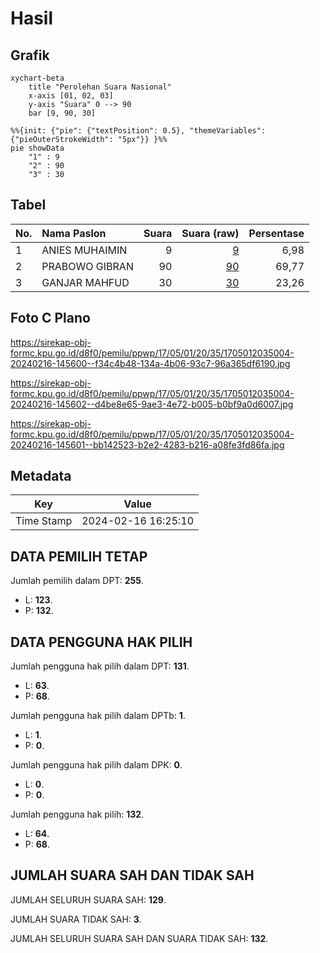 # Hasil

## Grafik

```mermaid
xychart-beta
    title "Perolehan Suara Nasional"
    x-axis [01, 02, 03]
    y-axis "Suara" 0 --> 90
    bar [9, 90, 30]
```

```mermaid
%%{init: {"pie": {"textPosition": 0.5}, "themeVariables": {"pieOuterStrokeWidth": "5px"}} }%%
pie showData
    "1" : 9
    "2" : 90
    "3" : 30
```

## Tabel

| No. | Nama Paslon    | Suara | Suara (raw) | Persentase |
|:--- |:-------------- | -----:| -----------:| ----------:|
| 1   | ANIES MUHAIMIN | 9     | [9][p-1]    | 6,98       |
| 2   | PRABOWO GIBRAN | 90    | [90][p-2]   | 69,77      |
| 3   | GANJAR MAHFUD  | 30    | [30][p-3]   | 23,26      |


[p-1]: https://github.com/gigit-pemilu/pemilu-2024/blob/main/pilpres/hitung-suara/sub/17-bengkulu/sub/05-seluma/sub/01-sukaraja/sub/2035-riak-siabun-i/sub/004-tps/sub/paslon-1.txt
[p-2]: https://github.com/gigit-pemilu/pemilu-2024/blob/main/pilpres/hitung-suara/sub/17-bengkulu/sub/05-seluma/sub/01-sukaraja/sub/2035-riak-siabun-i/sub/004-tps/sub/paslon-2.txt
[p-3]: https://github.com/gigit-pemilu/pemilu-2024/blob/main/pilpres/hitung-suara/sub/17-bengkulu/sub/05-seluma/sub/01-sukaraja/sub/2035-riak-siabun-i/sub/004-tps/sub/paslon-3.txt

## Foto C Plano

https://sirekap-obj-formc.kpu.go.id/d8f0/pemilu/ppwp/17/05/01/20/35/1705012035004-20240216-145600--f34c4b48-134a-4b06-93c7-96a365df6190.jpg

https://sirekap-obj-formc.kpu.go.id/d8f0/pemilu/ppwp/17/05/01/20/35/1705012035004-20240216-145602--d4be8e65-9ae3-4e72-b005-b0bf9a0d6007.jpg

https://sirekap-obj-formc.kpu.go.id/d8f0/pemilu/ppwp/17/05/01/20/35/1705012035004-20240216-145601--bb142523-b2e2-4283-b216-a08fe3fd86fa.jpg


## Metadata

| Key        | Value               |
| ---------- | ------------------- |
| Time Stamp | 2024-02-16 16:25:10 |


## DATA PEMILIH TETAP

Jumlah pemilih dalam DPT: **255**.
 * L: **123**.
 * P: **132**.

## DATA PENGGUNA HAK PILIH

Jumlah pengguna hak pilih dalam DPT: **131**.
 * L: **63**.
 * P: **68**.

Jumlah pengguna hak pilih dalam DPTb: **1**.
 * L: **1**.
 * P: **0**.

Jumlah pengguna hak pilih dalam DPK: **0**.
 * L: **0**.
 * P: **0**.

Jumlah pengguna hak pilih: **132**.
 * L: **64**.
 * P: **68**.

## JUMLAH SUARA SAH DAN TIDAK SAH

JUMLAH SELURUH SUARA SAH: **129**.

JUMLAH SUARA TIDAK SAH: **3**.

JUMLAH SELURUH SUARA SAH DAN SUARA TIDAK SAH: **132**.


